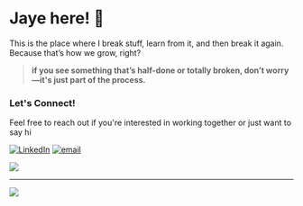 #  Jaye here! 👋 

This is the place where I break stuff, learn from it, and then break it again. Because that’s how we grow, right? 

> **if you see something that’s half-done or totally broken, don’t worry—it's just part of the process.**


### Let's Connect!

Feel free to reach out if you're interested in working together or just want to say hi 

[![LinkedIn](https://img.shields.io/badge/LinkedIn-%230077B5.svg?logo=linkedin&logoColor=white)](https://linkedin.com/in/https://www.linkedin.com/in/jayeanntagoctoc/) [![email](https://img.shields.io/badge/Email-D14836?logo=gmail&logoColor=white)](mailto:jgtagoctoc@gmail.com) 



![](https://github-readme-stats.vercel.app/api/top-langs/?username=jayeann&theme=dark&hide_border=false&include_all_commits=true&count_private=true&layout=compact)

---
[![](https://visitcount.itsvg.in/api?id=jayeann&icon=0&color=0)](https://visitcount.itsvg.in)

<!-- Proudly created with GPRM ( https://gprm.itsvg.in ) -->

